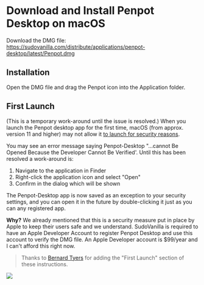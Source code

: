 # Download and Install Penpot Desktop on macOS
Download the DMG file: https://sudovanilla.com/distribute/applications/penpot-desktop/latest/Penpot.dmg

## Installation
Open the DMG file and drag the Penpot icon into the Application folder.

## First Launch
(This is a temporary work-around until the issue is resolved.)
When you launch the Penpot desktop app for the first time, macOS (from approx. version 11 and higher) may not allow it [to launch for security reasons](https://support.apple.com/en-gb/guide/mac-help/mh40616/12.0/mac/12.0).

You may see an error message saying Penpot-Desktop "...cannot Be Opened Because the Developer Cannot Be Verified'. Until this has been resolved a work-around is:

1. Navigate to the application in Finder
2. Right-click the application icon and select "Open"
3. Confirm in the dialog which will be shown

The Penpot-Desktop app is now saved as an exception to your security settings, and you can open it in the future by double-clicking it just as you can any registered app.

**Why?**
We already mentioned that this is a security measure put in place by Apple to keep their users safe and we understand. SudoVanilla is required to have an Apple Developer Account to register Penpot Desktop and use this account to verify the DMG file. An Apple Developer account is $99/year and I can't afford this right now.

> Thanks to [Bernard Tyers](https://github.com/ei8fdb) for adding the "First Launch" section of these instructions.

![](https://sudovanilla.com/content/images/smartmockups_lfn64i7o.png)